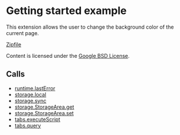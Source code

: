 
Getting started example
=======

This extension allows the user to change the background color of the current page.

[Zipfile](http://developer.chrome.com/extensions/examples/tutorials/getstarted.zip)

Content is licensed under the [Google BSD License](https://developers.google.com/open-source/licenses/bsd).

Calls
-----

* [runtime.lastError](https://developer.chrome.com/extensions/runtime#property-lastError)
* [storage.local](https://developer.chrome.com/extensions/storage#property-local)
* [storage.sync](https://developer.chrome.com/extensions/storage#property-sync)
* [storage.StorageArea.get](https://developer.chrome.com/extensions/storage#method-StorageArea-get)
* [storage.StorageArea.set](https://developer.chrome.com/extensions/storage#method-StorageArea-set)
* [tabs.executeScript](https://developer.chrome.com/extensions/tabs#method-executeScript)
* [tabs.query](https://developer.chrome.com/extensions/tabs#method-query)